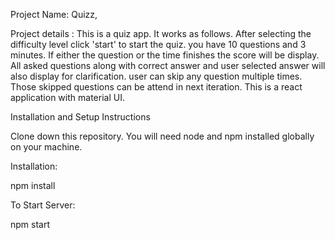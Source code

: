 Project Name: Quizz,

Project details : This is a quiz app. It  works as follows. After selecting the difficulty level click 'start' to start the quiz. you have 10 questions and 3 minutes. If either the question or the time finishes the score will be display. All asked questions along with correct answer and user selected answer will also display for clarification. user can skip any question multiple times. Those skipped questions can be attend in next iteration. This is a react application with material UI. 

Installation and Setup Instructions
 
Clone down this repository. You will need node and npm installed globally on your machine.

Installation:

npm install

To Start Server:

npm start
